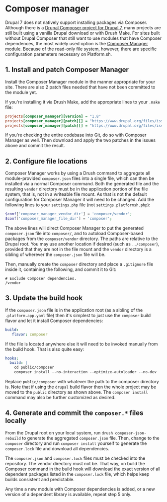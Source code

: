 # Composer manager

Drupal 7 does not natively support installing packages via Composer.  Although there is a [Drupal Composer project for Drupal 7](https://github.com/drupal-composer/drupal-project/tree/7.x), many projects are still built using a vanilla Drupal download or with Drush Make.  For sites built without Drupal Composer that still want to use modules that have Composer dependences, the most widely used option is the [Composer Manager](https://www.drupal.org/project/composer_manager) module.  Because of the read-only file system, however, there are specific configuration parameters necessary on Platform.sh.

## 1. Install and patch Composer Manager

Install the Composer Manager module in the manner appropriate for your site.  There are also 2 patch files needed that have not been committed to the module yet.

If you're installing it via Drush Make, add the appropriate lines to your `.make` file:

```ini
projects[composer_manager][version] = "1.8"
projects[composer_manager][patch][] = "https://www.drupal.org/files/issues/composer_manager-2620348-3.patch"
projects[composer_manager][patch][] = "https://www.drupal.org/files/issues/composer_manager-relative_realpath-2864297-2.patch"
```

If you're checking the entire codebase into Git, do so with Composer Manager as well.  Then download and apply the two patches in the issues above and commit the result.

## 2. Configure file locations

Composer Manager works by using a Drush command to aggregate all module-provided `composer.json` files into a single file, which can then be installed via a normal Composer command.  Both the generated file and the resulting `vendor` directory must be in the application portion of the file system, that is, not in a writeable file mount.  As that is not the default configuration for Composer Manager it will need to be changed.  Add the following lines to your `settings.php` file (not `settings.platformsh.php`):

```php
$conf['composer_manager_vendor_dir'] = 'composer/vendor';
$conf['composer_manager_file_dir'] = 'composer';
```

The above lines will direct Composer Manager to put the generated `composer.json` file into `composer/`, and to autoload Composer-based packages from the `composer/vendor` directory.  The paths are relative to the Drupal root.  You may use another location if desired (such as `../composer`), provided that they are not in the file mount and the `vendor` directory is a sibling of wherever the `composer.json` file will be.

Then, manually create the `composer` directory and place a `.gitignore` file inside it, containing the following, and commit it to Git:

```
# Exclude Composer dependencies.
/vendor
```

## 3. Update the build hook

If the `composer.json` file is in the application root (as a sibling of the `.platform.app.yaml` file) then it's simplest to just use the `composer` build flavor and let it install Composer dependencies:

```yaml
build:
   flavor: composer
```

If the file is located anywhere else it will need to be invoked manually from the build hook.  That is also quite easy:

```yaml
hooks:
  build: |
    cd public/composer
    composer install --no-interaction --optimize-autoloader --no-dev
```

Replace `public/composer` with whatever the path to the composer directory is.  Note that if using the `drupal` build flavor then the whole project may be moved to the `public` directory as shown above.  The `composer install` command may also be further customized as desired.

## 4. Generate and commit the `composer.*` files locally

From the Drupal root on your local system, run `drush composer-json-rebuild` to generate the aggregated `composer.json` file.  Then, change to the `composer` directory and run `composer install` yourself to generate the `composer.lock` file and download all dependencies.

The `composer.json` and `composer.lock` files must be checked into the repository.  The vendor directory must not be.  That way, on build the Composer command in the build hook will download the exact version of all dependent packages listed in the `composer.lock` file, which helps keep builds consistent and predictable.

Any time a new module with Composer dependencies is added, or a new version of a dependent library is available, repeat step 5 only.
